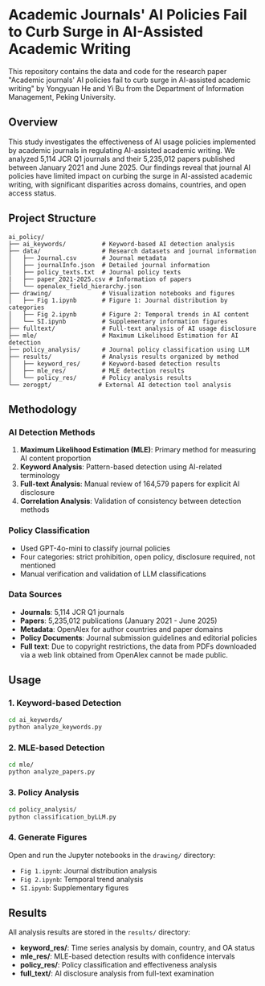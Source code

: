 # Academic Journals' AI Policies Fail to Curb Surge in AI-Assisted Academic Writing

This repository contains the data and code for the research paper "Academic journals' AI policies fail to curb surge in AI-assisted academic writing" by Yongyuan He and Yi Bu from the Department of Information Management, Peking University.

## Overview

This study investigates the effectiveness of AI usage policies implemented by academic journals in regulating AI-assisted academic writing. We analyzed 5,114 JCR Q1 journals and their 5,235,012 papers published between January 2021 and June 2025. Our findings reveal that journal AI policies have limited impact on curbing the surge in AI-assisted academic writing, with significant disparities across domains, countries, and open access status.


## Project Structure

```
ai_policy/
├── ai_keywords/          # Keyword-based AI detection analysis
├── data/                 # Research datasets and journal information
│   ├── Journal.csv       # Journal metadata
│   ├── journalInfo.json  # Detailed journal information
│   ├── policy_texts.txt  # Journal policy texts
|   ├── paper_2021-2025.csv # Information of papers
│   └── openalex_field_hierarchy.json
├── drawing/              # Visualization notebooks and figures
│   ├── Fig 1.ipynb       # Figure 1: Journal distribution by categories
│   ├── Fig 2.ipynb       # Figure 2: Temporal trends in AI content
│   └── SI.ipynb          # Supplementary information figures
├── fulltext/             # Full-text analysis of AI usage disclosure
├── mle/                  # Maximum Likelihood Estimation for AI detection
├── policy_analysis/      # Journal policy classification using LLM
├── results/              # Analysis results organized by method
│   ├── keyword_res/      # Keyword-based detection results
│   ├── mle_res/          # MLE detection results
│   └── policy_res/       # Policy analysis results
└── zerogpt/             # External AI detection tool analysis
```

## Methodology

### AI Detection Methods
1. **Maximum Likelihood Estimation (MLE)**: Primary method for measuring AI content proportion
2. **Keyword Analysis**: Pattern-based detection using AI-related terminology
3. **Full-text Analysis**: Manual review of 164,579 papers for explicit AI disclosure
4. **Correlation Analysis**: Validation of consistency between detection methods

### Policy Classification
- Used GPT-4o-mini to classify journal policies
- Four categories: strict prohibition, open policy, disclosure required, not mentioned
- Manual verification and validation of LLM classifications

### Data Sources
- **Journals**: 5,114 JCR Q1 journals
- **Papers**: 5,235,012 publications (January 2021 - June 2025)
- **Metadata**: OpenAlex for author countries and paper domains
- **Policy Documents**: Journal submission guidelines and editorial policies
- **Full text**: Due to copyright restrictions, the data from PDFs downloaded via a web link obtained from OpenAlex cannot be made public.


## Usage

### 1. Keyword-based Detection
```bash
cd ai_keywords/
python analyze_keywords.py
```

### 2. MLE-based Detection
```bash
cd mle/
python analyze_papers.py
```

### 3. Policy Analysis
```bash
cd policy_analysis/
python classification_byLLM.py
```

### 4. Generate Figures
Open and run the Jupyter notebooks in the `drawing/` directory:
- `Fig 1.ipynb`: Journal distribution analysis
- `Fig 2.ipynb`: Temporal trend analysis
- `SI.ipynb`: Supplementary figures

## Results

All analysis results are stored in the `results/` directory:
- **keyword_res/**: Time series analysis by domain, country, and OA status
- **mle_res/**: MLE-based detection results with confidence intervals
- **policy_res/**: Policy classification and effectiveness analysis
- **full_text/**: AI disclosure analysis from full-text examination


